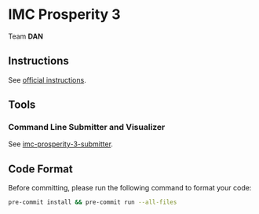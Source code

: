 # IMC Prosperity 3

Team **DAN**

## Instructions

See [official instructions](https://imc-prosperity.notion.site/Writing-an-Algorithm-in-Python-19ee8453a0938114a15eca1124bf28a1).

## Tools

### Command Line Submitter and Visualizer

See [imc-prosperity-3-submitter](https://github.com/jmerle/imc-prosperity-3-submitter).

## Code Format

Before committing, please run the following command to format your code:

```bash
pre-commit install && pre-commit run --all-files
```


